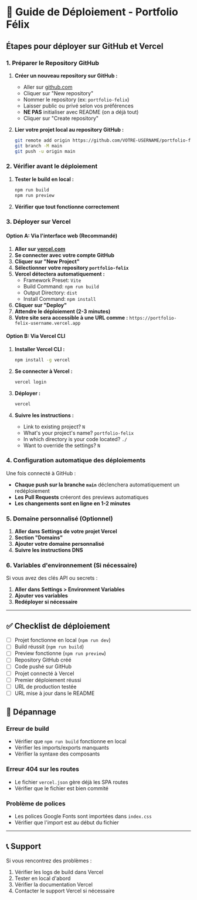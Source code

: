 # 🚀 Guide de Déploiement - Portfolio Félix

## Étapes pour déployer sur GitHub et Vercel

### 1. Préparer le Repository GitHub

1. **Créer un nouveau repository sur GitHub :**
   - Aller sur [github.com](https://github.com)
   - Cliquer sur "New repository"
   - Nommer le repository (ex: `portfolio-felix`)
   - Laisser public ou privé selon vos préférences
   - **NE PAS** initialiser avec README (on a déjà tout)
   - Cliquer sur "Create repository"

2. **Lier votre projet local au repository GitHub :**
   ```bash
   git remote add origin https://github.com/VOTRE-USERNAME/portfolio-felix.git
   git branch -M main
   git push -u origin main
   ```

### 2. Vérifier avant le déploiement

1. **Tester le build en local :**
   ```bash
   npm run build
   npm run preview
   ```

2. **Vérifier que tout fonctionne correctement**

### 3. Déployer sur Vercel

#### Option A: Via l'interface web (Recommandé)

1. **Aller sur [vercel.com](https://vercel.com)**
2. **Se connecter avec votre compte GitHub**
3. **Cliquer sur "New Project"**
4. **Sélectionner votre repository `portfolio-felix`**
5. **Vercel détectera automatiquement :**
   - Framework Preset: `Vite`
   - Build Command: `npm run build`
   - Output Directory: `dist`
   - Install Command: `npm install`
6. **Cliquer sur "Deploy"**
7. **Attendre le déploiement (2-3 minutes)**
8. **Votre site sera accessible à une URL comme :**
   `https://portfolio-felix-username.vercel.app`

#### Option B: Via Vercel CLI

1. **Installer Vercel CLI :**
   ```bash
   npm install -g vercel
   ```

2. **Se connecter à Vercel :**
   ```bash
   vercel login
   ```

3. **Déployer :**
   ```bash
   vercel
   ```

4. **Suivre les instructions :**
   - Link to existing project? `N`
   - What's your project's name? `portfolio-felix`
   - In which directory is your code located? `./`
   - Want to override the settings? `N`

### 4. Configuration automatique des déploiements

Une fois connecté à GitHub :
- **Chaque push sur la branche `main`** déclenchera automatiquement un redéploiement
- **Les Pull Requests** créeront des previews automatiques
- **Les changements sont en ligne en 1-2 minutes**

### 5. Domaine personnalisé (Optionnel)

1. **Aller dans Settings de votre projet Vercel**
2. **Section "Domains"**
3. **Ajouter votre domaine personnalisé**
4. **Suivre les instructions DNS**

### 6. Variables d'environnement (Si nécessaire)

Si vous avez des clés API ou secrets :
1. **Aller dans Settings > Environment Variables**
2. **Ajouter vos variables**
3. **Redéployer si nécessaire**

---

## ✅ Checklist de déploiement

- [ ] Projet fonctionne en local (`npm run dev`)
- [ ] Build réussit (`npm run build`)
- [ ] Preview fonctionne (`npm run preview`)
- [ ] Repository GitHub créé
- [ ] Code pushé sur GitHub
- [ ] Projet connecté à Vercel
- [ ] Premier déploiement réussi
- [ ] URL de production testée
- [ ] URL mise à jour dans le README

## 🔧 Dépannage

### Erreur de build
- Vérifier que `npm run build` fonctionne en local
- Vérifier les imports/exports manquants
- Vérifier la syntaxe des composants

### Erreur 404 sur les routes
- Le fichier `vercel.json` gère déjà les SPA routes
- Vérifier que le fichier est bien commité

### Problème de polices
- Les polices Google Fonts sont importées dans `index.css`
- Vérifier que l'import est au début du fichier

---

## 📞 Support

Si vous rencontrez des problèmes :
1. Vérifier les logs de build dans Vercel
2. Tester en local d'abord
3. Vérifier la documentation Vercel
4. Contacter le support Vercel si nécessaire 